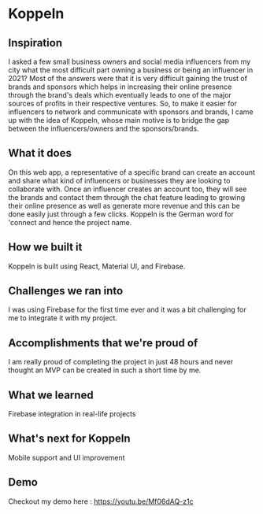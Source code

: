 # Koppeln

## Inspiration
I asked a few small business owners and social media influencers from my city what the most difficult part owning a business or being an influencer in 2021? Most of the answers were that it is very difficult gaining the trust of brands and sponsors which helps in increasing their online presence through the brand's deals which eventually leads to one of the major sources of profits in their respective ventures. 
So, to make it easier for influencers to network and communicate with sponsors and brands, I came up with the idea of Koppeln, whose main motive is to bridge the gap between the influencers/owners and the sponsors/brands.

## What it does
On this web app, a representative of a specific brand can create an account and share what kind of influencers or businesses they are looking to collaborate with.
Once an influencer creates an account too, they will see the brands and contact them through the chat feature leading to growing their online presence as well as generate more revenue and this can be done easily just through a few clicks.
Koppeln is the German word for 'connect and hence the project name.

## How we built it
Koppeln is built using React, Material UI, and Firebase.

## Challenges we ran into
I was using Firebase for the first time ever and it was a bit challenging for me to integrate it with my project.

## Accomplishments that we're proud of
I am really proud of completing the project in just 48 hours and never thought an MVP can be created in such a short time by me.

## What we learned
Firebase integration in real-life projects

## What's next for Koppeln
Mobile support and UI improvement

## Demo
Checkout my demo here : https://youtu.be/Mf06dAQ-z1c
